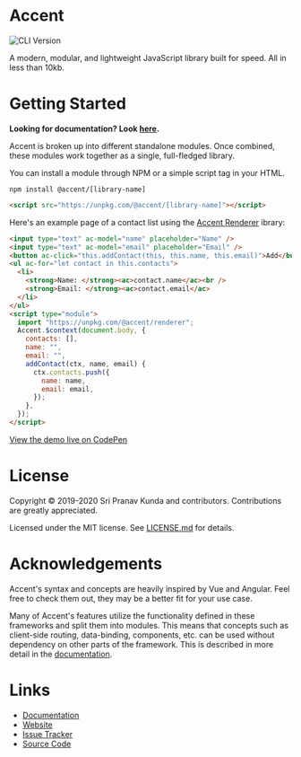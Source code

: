 # Accent

![CLI Version](https://img.shields.io/npm/v/@accent/cli?style=flat-square)

A modern, modular, and lightweight JavaScript library built for speed. All in less than 10kb.

# Getting Started

**Looking for documentation? Look [here](https://accent.js.org/docs).**

Accent is broken up into different standalone modules. Once combined, these modules work together as a single, full-fledged library.

You can install a module through NPM or a simple script tag in your HTML.

```shell
npm install @accent/[library-name]
```

```html
<script src="https://unpkg.com/@accent/[library-name]"></script>
```

Here's an example page of a contact list using the [Accent Renderer](https://accent.js.org/docs/renderer/intro) ibrary:

```html
<input type="text" ac-model="name" placeholder="Name" />
<input type="text" ac-model="email" placeholder="Email" />
<button ac-click="this.addContact(this, this.name, this.email)">Add</button>
<ul ac-for="let contact in this.contacts">
  <li>
    <strong>Name: </strong><ac>contact.name</ac><br />
    <strong>Email: </strong><ac>contact.email</ac>
  </li>
</ul>
<script type="module">
  import "https://unpkg.com/@accent/renderer";
  Accent.$context(document.body, {
    contacts: [],
    name: "",
    email: "",
    addContact(ctx, name, email) {
      ctx.contacts.push({
        name: name,
        email: email,
      });
    },
  });
</script>
```

<a href="https://codepen.io/sripkunda/pen/XWRwwgz" target="_blank">View the demo live on CodePen</a>

# License

Copyright © 2019-2020 Sri Pranav Kunda and contributors. Contributions are greatly appreciated.

Licensed under the MIT license. See [LICENSE.md](LICENSE.md) for details.

# Acknowledgements

Accent's syntax and concepts are heavily inspired by Vue and Angular. Feel free to check them out, they may be a better fit for your use case.

Many of Accent's features utilize the functionality defined in these frameworks and split them into modules. This means that concepts such as client-side routing, data-binding, components, etc. can be used without dependency on other parts of the framework. This is described in more detail in the [documentation](https://accent.js.org/docs).

# Links

- [Documentation](https://accent.js.org/docs/intro)
- [Website](https://accent.js.org)
- [Issue Tracker](https://github.com/sripkunda/accent/issues)
- [Source Code](https://github.com/sripkunda/accent)
